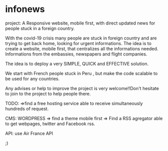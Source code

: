 # infonews
project: A Responsive website, mobile first,  with direct updated news for people stuck in a foreign country.

With the covid-19 crisis many people are stuck in foreign country and are trying to get back home, looking for urgent informations.
The idea is to create a website, mobile first, that centralizes all the informations needed.
Informations from the embassies, newspapers and flight companies.

The idea is to deploy a very SIMPLE, QUICK and EFFECTIVE solution.

We start with French people stuck in Peru , but make the code scalable to be used for any countries.

Any advises or help to improve the project is very welcome!!Don't hesitate to join to the project to help people there.

TODO:
=>find a free hosting service able to receive simultaneously hundreds of request.

CMS: WORDPRESS
=> find a theme mobile first
=> Find a RSS agregator able to get webpages, twitter and Facebook rss.

API:
use Air France API

;)




